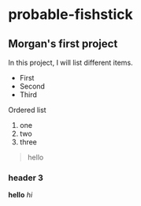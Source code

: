 # probable-fishstick
## Morgan's first project
In this project, I will list different items.
- First
- Second
- Third

Ordered list
1. one
2. two
3. three

>hello

### header 3
**hello**
*hi*
